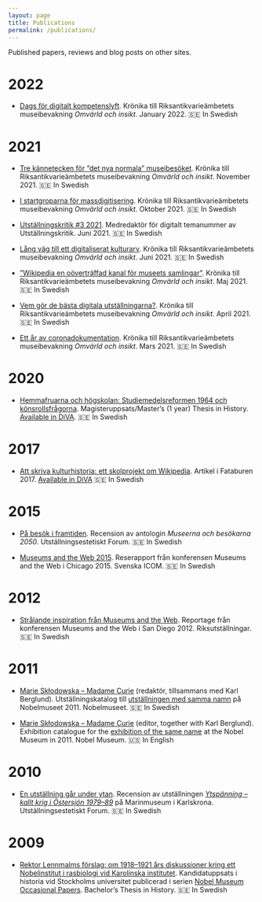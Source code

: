 ```yaml
---
layout: page
title: Publications
permalink: /publications/
---
```


Published papers, reviews and blog posts on other sites.

# 2022

* [Dags för digitalt kompetenslyft](https://www.raa.se/omvarld-och-insikt/dags-for-digitalt-kompetenslyft/). Krönika till Riksantikvarieämbetets museibevakning *Omvärld och insikt*. January 2022. 🇸🇪 In Swedish

# 2021

* [Tre kännetecken för ”det nya normala” museibesöket](https://www.raa.se/omvarld-och-insikt/tre-kannetecken-for-det-nya-normala-museibesoket/). Krönika till Riksantikvarieämbetets museibevakning *Omvärld och insikt*. November 2021. 🇸🇪 In Swedish

* [I startgroparna för massdigitisering](https://www.raa.se/omvarld-och-insikt/i-startgroparna-for-massdigitisering/). Krönika till Riksantikvarieämbetets museibevakning *Omvärld och insikt*. Oktober 2021. 🇸🇪 In Swedish

* [Utställningskritik #3 2021](https://utstallningskritik.se/2021-3/utstallningskritik-3-2021-det-digitala-numret/). Medredaktör för digitalt temanummer av Utställningskritik. Juni 2021. 🇸🇪 In Swedish

* [Lång väg till ett digitaliserat kulturarv](https://www.raa.se/omvarld-och-insikt/lang-vag-till-ett-digitaliserat-kulturarv/). Krönika till Riksantikvarieämbetets museibevakning *Omvärld och insikt*. Juni 2021. 🇸🇪 In Swedish

* [”Wikipedia en oöverträffad kanal för museets samlingar”](https://www.raa.se/omvarld-och-insikt/wikipedia-en-oovertraffad-kanal-for-museets-samlingar/). Krönika till Riksantikvarieämbetets museibevakning *Omvärld och insikt*. Maj 2021. 🇸🇪 In Swedish

* [Vem gör de bästa digitala utställningarna?](https://www.raa.se/omvarld-och-insikt/vem-gor-de-basta-digitala-utstallningarna/). Krönika till Riksantikvarieämbetets museibevakning *Omvärld och insikt*. April 2021. 🇸🇪 In Swedish

* [Ett år av coronadokumentation](https://www.raa.se/omvarld-och-insikt/kronika-ett-ar-av-coronadokumentation/). Krönika till Riksantikvarieämbetets museibevakning *Omvärld och insikt*. Mars 2021. 🇸🇪 In Swedish

# 2020

* [Hemmafruarna och högskolan: Studiemedelsreformen 1964 och könsrollsfrågorna](http://su.diva-portal.org/smash/get/diva2:1516712/FULLTEXT01.pdf). Magisteruppsats/Master’s (1 year) Thesis in History. [Available in DiVA](http://urn.kb.se/resolve?urn=urn:nbn:se:su:diva-188765). 🇸🇪 In Swedish

# 2017

* [Att skriva kulturhistoria: ett skolprojekt om Wikipedia](http://urn.kb.se/resolve?urn=urn:nbn:se:nordiskamuseet:diva-2040). Artikel i Fataburen 2017. [Available in DiVA](http://urn.kb.se/resolve?urn=urn:nbn:se:nordiskamuseet:diva-2040) 🇸🇪 In Swedish

# 2015

* [På besök i framtiden](http://ueforum.se/litteratur/15-3litt1ru-bok.php). Recension av antologin *Museerna och besökarna 2050*. Utställningsestetiskt Forum. 🇸🇪 In Swedish

* [Museums and the Web 2015](http://icomsweden.se/wp-content/uploads/2011/01/Aron-Ambrosiani-Museums-and-the-Web-USA-2015.pdf). Reserapport från konferensen Museums and the Web i Chicago 2015. Svenska ICOM. 🇸🇪 In Swedish

# 2012

* [Strålande inspiration från Museums and the Web](https://www.riksutstallningar.se/content/spana/strålande-inspiration-från-museums-and-web). Reportage från konferensen Museums and the Web i San Diego 2012. Riksutställningar. 🇸🇪 In Swedish

# 2011

* [Marie Skłodowska – Madame Curie](http://libris.kb.se/bib/12445195) (redaktör, tillsammans med Karl Berglund). Utställningskatalog till [utställningen med samma namn](http://www.nobelmuseum.se/sv/utstallningar/marie-sklodowska-madame-curie) på Nobelmuseet 2011. Nobelmuseet. 🇸🇪 In Swedish

* [Marie Skłodowska – Madame Curie](http://libris.kb.se/bib/12453547) (editor, together with Karl Berglund). Exhibition catalogue for the [exhibition of the same name](http://www.nobelmuseum.se/en/exhibitions/marie-sklodowska-madame-curie) at the Nobel Museum in 2011. Nobel Museum. 🇺🇸 In English

# 2010

* [En utställning går under ytan](http://www.ueforum.se/2005-2010/recensioner05-10/1009ytspanning.php). Recension av utställningen *[Ytspänning – kallt krig i Östersjön 1979–89](http://www.marinmuseum.se/sv/Utstallningar/Ytspanning-kalla-krigets-80-tal/)* på Marinmuseum i Karlskrona. Utställningsestetiskt Forum. 🇸🇪 In Swedish

# 2009

* [Rektor Lennmalms förslag: om 1918–1921 års diskussioner kring ett Nobelinstitut i rasbiologi vid Karolinska institutet](../assets/Rektor_Lennmalms_forslag.pdf). Kandidatuppsats i historia vid Stockholms universitet publicerad i serien [Nobel Museum Occasional Papers](http://www.nobelmuseum.se/sv/forskning/publikationer). Bachelor’s Thesis in History. 🇸🇪 In Swedish
